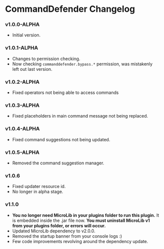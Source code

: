 # CommandDefender Changelog

### v1.0.0-ALPHA
* Initial version.

### v1.0.1-ALPHA
* Changes to permission checking.
* Now checking `commanddefender.bypass.*` permission, was mistakenly left out last version.

### v1.0.2-ALPHA
* Fixed operators not being able to access commands

### v1.0.3-ALPHA
* Fixed placeholders in main command message not being replaced.

### v1.0.4-ALPHA
* Fixed command suggestions not being updated.

### v1.0.5-ALPHA
* Removed the command suggestion manager.

### v1.0.6
* Fixed updater resource id.
* No longer in alpha stage.

### v1.1.0
* **You no longer need MicroLib in your plugins folder to run this plugin.** It is embedded inside the .jar file now. **You must uninstall MicroLib v1 from your plugins folder, or errors will occur.**
* Updated MicroLib dependency to v2.0.0.
* Removed the startup banner from your console logs :)
* Few code improvements revolving around the dependency update.